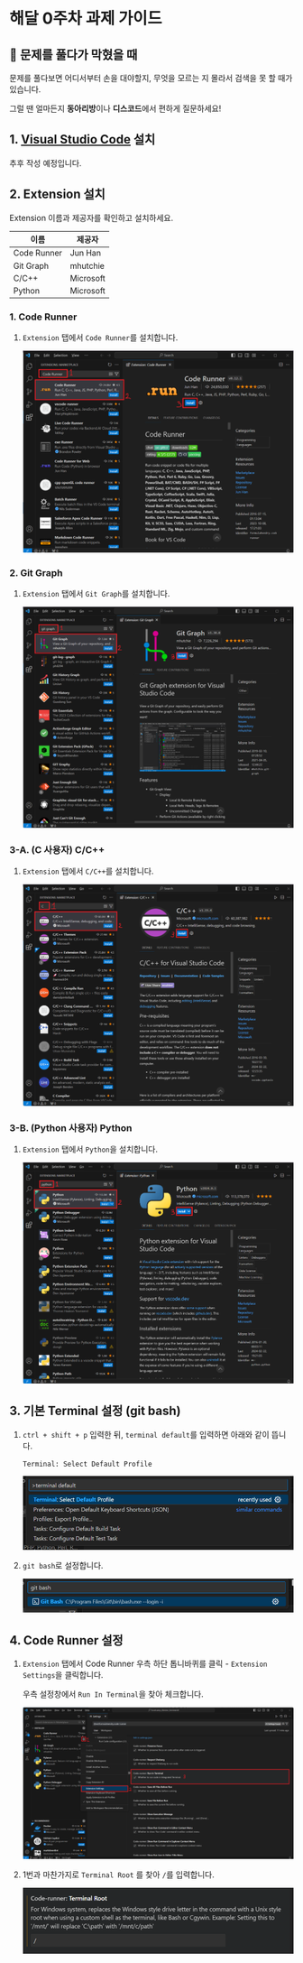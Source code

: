 # 해달 0주차 과제 가이드

## 🧱 문제를 풀다가 막혔을 때

문제를 풀다보면 어디서부터 손을 대야할지, 무엇을 모르는 지 몰라서 검색을 못 할 때가 있습니다.

그럴 땐 얼마든지 **동아리방**이나 **디스코드**에서 편하게 질문하세요!

## 1. [Visual Studio Code](https://code.visualstudio.com/) 설치

추후 작성 예정입니다.

## 2. Extension 설치

Extension 이름과 제공자를 확인하고 설치하세요.

| 이름 | 제공자 |
|---|---|
| Code Runner | Jun Han |
| Git Graph | mhutchie |
| C/C++ | Microsoft |
| Python | Microsoft |

### 1. Code Runner

1. `Extension` 탭에서 `Code Runner`를 설치합니다.

    ![code runner](../assets/2-15.png)

### 2. Git Graph

1. `Extension` 탭에서 `Git Graph`를 설치합니다.

    ![git graph](../assets/2-16.png)

### 3-A. (C 사용자) C/C++

1. `Extension` 탭에서 `C/C++`를 설치합니다.

    ![C/C++](../assets/2-17.png)

### 3-B. (Python 사용자) Python

1. `Extension` 탭에서 `Python`을 설치합니다.

    ![Python](../assets/2-18.png)

## 3. 기본 Terminal 설정 (git bash)

1. `ctrl + shift + p` 입력한 뒤, `terminal default`를 입력하면 아래와 같이 뜹니다.

    ```
    Terminal: Select Default Profile
    ```

    ![terminal deafult](../assets/2-19.png)

1. `git bash`로 설정합니다.

    ![git bash](../assets/2-20.png)

## 4. Code Runner 설정

1. `Extension` 탭에서 Code Runner 우측 하단 톱니바퀴를 클릭 - `Extension Settings`을 클릭합니다. 
    
    우측 설정창에서 `Run In Terminal`을 찾아 체크합니다.

    ![Run In Terminal](../assets/2-21.png)

1. 1번과 마찬가지로 `Terminal Root` 를 찾아 `/`를 입력합니다.

    ![Terminal Root](../assets/2-22.png)